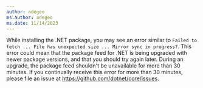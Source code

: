 ```yaml
---
author: adegeo
ms.author: adegeo
ms.date: 11/14/2023
---
```


While installing the .NET package, you may see an error similar to `Failed to fetch ... File has unexpected size ... Mirror sync in progress?`. This error could mean that the package feed for .NET is being upgraded with newer package versions, and that you should try again later. During an upgrade, the package feed shouldn't be unavailable for more than 30 minutes. If you continually receive this error for more than 30 minutes, please file an issue at <https://github.com/dotnet/core/issues>.
